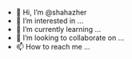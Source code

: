 - 👋 Hi, I’m @shahazher
- 👀 I’m interested in ...
- 🌱 I’m currently learning ...
- 💞️ I’m looking to collaborate on ...
- 📫 How to reach me ...

<!---
shahazher/shahazher is a ✨ special ✨ repository because its `README.md` (this file) appears on your GitHub profile.
You can click the Preview link to take a look at your changes.
--->
